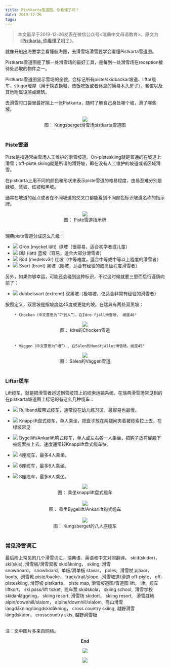 ```yaml
---
title: Pistkarta雪道图，你看懂了吗？
date: 2019-12-26
tags:
---
```

> 本文最早于2019-12-26发表在微信公众号<瑞典中文母语教育>。原文为《[Pistkarta, 你看懂了吗？](https://mp.weixin.qq.com/s/diSkS3iN9kCsQnDsBVDdgQ)》。

就像开船出海要学会看懂航海图，去滑雪场滑雪要学会看懂Pistkarta雪道图。

Pistkarta雪道图是了解一处滑雪场的最好工具，是每到一处滑雪场在reception接待处必取的物件之一。

Pistkarta雪道图显示雪场的全貌，会标记所有piste/skidbackar坡道、liftar缆车、stugor暖屋（用于换衣换鞋、热饭吃饭或者休息的简易木头房子）、餐馆以及其他附属设施或建筑。

去滑雪时口袋里最好揣上一张Pistkarta，随时了解自己身处哪个坡，滑了哪些坡。

<div align=center><img src="/images/Pistkarta雪道图，你看懂了吗？/Kungsberget.pistkarta.webp" ></div>

<center>图： Kungsberget滑雪场pistkarta雪道图</center>
<br/>

### Piste雪道

Piste是指通常由雪场人工维护的滑雪坡道。On-pisteskiing就是普通的在坡道上滑雪；off-piste skiing就是所谓的滑野坡，即在没有人工维护的坡道或者区域滑雪。

在pistkarta上用不同的颜色和形状来表示piste雪道的难易程度，由易至难分别是绿坡、蓝坡、红坡和黑坡。

通常在坡道的起点或者在不同坡道的交叉口都能看到不同颜色标识坡道名称的指示牌。

<div align=center><img src="/images/Pistkarta雪道图，你看懂了吗？/PisteIndicators.webp" ></div>

<center>图： Piste雪道指示牌</center>
<br/>

瑞典piste雪道分成这么几级：
* <img src="/images/Pistkarta雪道图，你看懂了吗？/Grön.webp" >  Grön (mycket lätt)  绿坡（很容易，适合初学者或儿童）
* <img src="/images/Pistkarta雪道图，你看懂了吗？/blå.webp" >  Blå (lätt) 蓝坡（容易，适合大部分滑雪者）
* <img src="/images/Pistkarta雪道图，你看懂了吗？/röd.webp" >  Röd (medelsvår) 红坡（中等难度，适合中等或中等以上程度的滑雪者）
* <img src="/images/Pistkarta雪道图，你看懂了吗？/svart.webp" >  Svart (brant) 黑坡（陡坡，适合有经验的或高级程度滑雪者）

另外，如果你够幸运，可能还会碰到这种标识，不过这时候就要三思而后行谨慎向前了：
* <img src="/images/Pistkarta雪道图，你看懂了吗？/dubelsvart.webp" >  dubbelsvart (extremt) 双黑坡（极端坡，仅适合非常有经验的滑雪者）

按照定义，双黑坡是指坡度达45度或更陡的坡。在瑞典有两处双黑坡：

		* Chocken（中文意思为“吓到人”），在Idre fjäll滑雪场， 坡度46°
<div align=center><img src="/images/Pistkarta雪道图，你看懂了吗？/Idre.chocken.webp" ></div>

<center>图： Idre的Chocken雪道</center>
<br/>

		* Väggen（中文意思为“墙”）, 在Sälen的Hundfjället滑雪场，坡度45°
<div align=center><img src="/images/Pistkarta雪道图，你看懂了吗？/Väggen.jfif" ></div>

<center>图： Sälen的Väggen雪道</center>
<br/>

### Liftar缆车

Lift缆车，就是把滑雪者运送到雪坡顶上的缆索运输系统。在瑞典滑雪场常见到的在pistkarta坡道图上标记的有这么几种缆车：

* <img src="/images/Pistkarta雪道图，你看懂了吗？/Rullband.png" >  Rullband履带式缆车，通常设在幼儿练习区，最容易也最慢。

* <img src="/images/Pistkarta雪道图，你看懂了吗？/KnappliftLogo.webp" >  Knapplift盘式缆车，单人乘坐，把盘子放在两腿间夹着被缆索拉上去，在绿坡常见

* <img src="/images/Pistkarta雪道图，你看懂了吗？/Bygellift.webp" >  Bygellift/Ankarlift钩式缆车，单人或左右各一人乘坐，把钩子放在屁股下被缆索拉上去。速度通常较Knapplift盘式缆车快。

* <img src="/images/Pistkarta雪道图，你看懂了吗？/stollift.4pers.webp" >  4座缆车，最多4人乘坐。

* <img src="/images/Pistkarta雪道图，你看懂了吗？/stollift.6pers.webp" >  6座缆车，最多6人乘坐。

* <img src="/images/Pistkarta雪道图，你看懂了吗？/stollift.8pers.webp" >  8座缆车，最多8人乘坐。

<div align=center><img src="/images/Pistkarta雪道图，你看懂了吗？/Knapplift.webp" ></div>

<center>图： 乘坐knapplift盘式缆车</center>
<br/>

<div align=center><img src="/images/Pistkarta雪道图，你看懂了吗？/Ankarlift.webp" ></div>

<center>图： 乘坐Bygellift/Ankarlift钩式缆车</center>
<br/>

<div align=center><img src="/images/Pistkarta雪道图，你看懂了吗？/8seater.webp" ></div>

<center>图： Kungsberget的八人座缆车</center>
<br/>


### 常见滑雪词汇

最后附上常见的几个滑雪词汇，瑞典语、英语和中文对照翻译。
 skid(skidor)， ski(skis),  滑雪板/滑雪双板
 skidåkning， skiing,  滑雪
 snowboard， snowboard,  单板/滑单板
 stavar， poles,  滑雪杖
 pjäxor， boots,  滑雪靴
 piste/backe， track/trail/slope,  滑雪坡道/滑道
 off-piste， off-pisteskiing,  滑野坡
 pistkarta， piste map,  滑雪坡道图/雪道图
 lift， lift,  缆车
 liftkort， ski pass/lift ticket,  缆车票
 skidskola， skiing school,  滑雪学校
 skidanläggning， skiing resort,  滑雪场 
 skidort， skiing resort,   滑雪胜地
 alpin/downhill/slalom， alpine/downhill/slalom,  高山滑雪
 längdåkning/längdskidåkning， cross country skiing,  越野滑雪
 längdskidor， crosscountry skis,  越野滑雪板

<br/>
注：文中图片多来自网络。

**<center>End</center>**

<p align="center">
  <img src="/images/我的瓦萨越野滑雪赛2019/瑞典中文母语.webp">
</p>

<p align="center">
  <img src="/images/我的瓦萨越野滑雪赛2019/瑞典中文母语二维码.webp">
</p>
